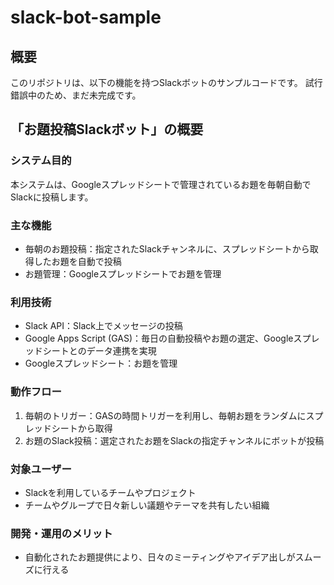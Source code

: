 # slack-bot-sample

## 概要

このリポジトリは、以下の機能を持つSlackボットのサンプルコードです。
試行錯誤中のため、まだ未完成です。

## 「お題投稿Slackボット」の概要

### システム目的

本システムは、Googleスプレッドシートで管理されているお題を毎朝自動でSlackに投稿します。

### 主な機能

- 毎朝のお題投稿：指定されたSlackチャンネルに、スプレッドシートから取得したお題を自動で投稿
- お題管理：Googleスプレッドシートでお題を管理

### 利用技術

- Slack API：Slack上でメッセージの投稿
- Google Apps Script (GAS)：毎日の自動投稿やお題の選定、Googleスプレッドシートとのデータ連携を実現
- Googleスプレッドシート：お題を管理

### 動作フロー

1. 毎朝のトリガー：GASの時間トリガーを利用し、毎朝お題をランダムにスプレッドシートから取得
2. お題のSlack投稿：選定されたお題をSlackの指定チャンネルにボットが投稿

### 対象ユーザー

- Slackを利用しているチームやプロジェクト
- チームやグループで日々新しい議題やテーマを共有したい組織

### 開発・運用のメリット

- 自動化されたお題提供により、日々のミーティングやアイデア出しがスムーズに行える
